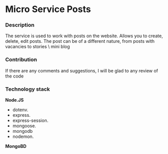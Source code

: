 # Micro Service Posts

### Description

The service is used to work with posts on the website. Allows you to create, delete, edit posts. The post can be of a different nature, from posts with vacancies to stories \ mini blog

### Contribution

If there are any comments and suggestions, I will be glad to any review of the code

### Technology stack

**Node.JS**

- dotenv.
- express.
- express-session.
- mongoose.
- mongodb
- nodemon.

**MongoBD**
